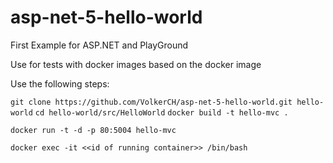 # asp-net-5-hello-world
First Example for ASP.NET and PlayGround

Use for tests with docker images based on the docker image

Use the following steps:

`git clone https://github.com/VolkerCH/asp-net-5-hello-world.git hello-world`
`cd hello-world/src/HelloWorld`
`docker build -t hello-mvc .`

`docker run -t -d -p 80:5004 hello-mvc`

`docker exec -it <<id of running container>> /bin/bash` 
